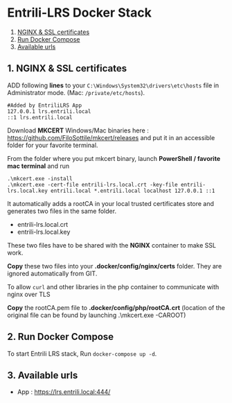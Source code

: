 # Entrili-LRS Docker Stack

1. [NGINX & SSL certificates](#1-nginx--ssl-certificates)
2. [Run Docker Compose](#2-run-docker-compose)
3. [Available urls](#3-available-urls)

## 1. NGINX & SSL certificates

ADD following **lines** to your `C:\Windows\System32\drivers\etc\hosts` file in Administrator mode. (Mac: `/private/etc/hosts`).

    #Added by EntriliLRS App
    127.0.0.1 lrs.entrili.local
    ::1 lrs.entrili.local

Download **MKCERT** Windows/Mac binaries here : https://github.com/FiloSottile/mkcert/releases and put it in an accessible folder for your favorite terminal.

From the folder where you put mkcert binary, launch **PowerShell / favorite mac terminal** and run

    .\mkcert.exe -install
    .\mkcert.exe -cert-file entrili-lrs.local.crt -key-file entrili-lrs.local.key entrili.local *.entrili.local localhost 127.0.0.1 ::1

It automatically adds a rootCA in your local trusted certificates store and generates two files in the same folder.

- entrili-lrs.local.crt
- entrili-lrs.local.key

These two files have to be shared with the **NGINX** container to make SSL work. 

**Copy** these two files into your **.docker/config/nginx/certs** folder. They are ignored automatically from GIT.

To allow `curl` and other libraries in the php container to communicate with nginx over TLS 

**Copy** the rootCA.pem file to **.docker/config/php/rootCA.crt** (location of the original file can be found by launching .\mkcert.exe -CAROOT)

## 2. Run Docker Compose

To start Entrili LRS stack, Run `docker-compose up -d`.

## 3. Available urls

- App : <https://lrs.entrili.local:444/>
